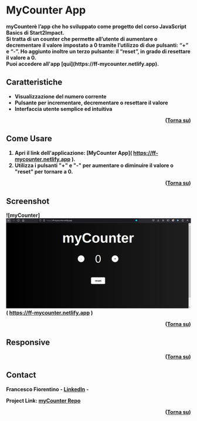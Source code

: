 <a name="readme-top"></a>

# <h1>MyCounter App</h1>

<p><strong>myCounter<strong>è l’app che ho sviluppato come progetto del corso JavaScript Basics di Start2Impact. <br>
Si tratta di un counter che permette all’utente di aumentare o decrementare il valore impostato a 0 tramite l’utilizzo di due pulsanti: “+” e “-”. 
Ho aggiunto inoltre un terzo pulsante: il “reset”, in grado di resettare il valore a 0. <br>
Puoi accedere all'app [qui](<a>https://ff-mycounter.netlify.app</a>).</p>

## Caratteristiche

- Visualizzazione del numero corrente
- Pulsante per incrementare, decrementare o resettare il valore
- Interfaccia utente semplice ed intuitiva

<p align="right">(<a href="#readme-top">Torna su</a>)</p> 

## Come Usare

1. Apri il link dell'applicazione: [MyCounter App](<a> https://ff-mycounter.netlify.app </a>).
2. Utilizza i pulsanti "+" e "-" per aumentare o diminuire il valore o "reset" per tornare a 0.

<p align="right">(<a href="#readme-top">Torna su</a>)</p> 

## Screenshot

![myCounter]<img src=assets/img/screenshot.png>(<a> https://ff-mycounter.netlify.app </a>)

<p align="right">(<a href="#readme-top">Torna su</a>)</p> 

## Responsive

<p align="right">(<a href="#readme-top">Torna su</a>)</p> 

## Contact

Francesco Fiorentino - [LinkedIn](https://www.linkedin.com/in/francesco-fiorentino-8a854216a/) -

Project Link: [myCounter Repo](https://github.com/frafiore96/mycounter)

<p align="right">(<a href="#readme-top">Torna su</a>)</p>


